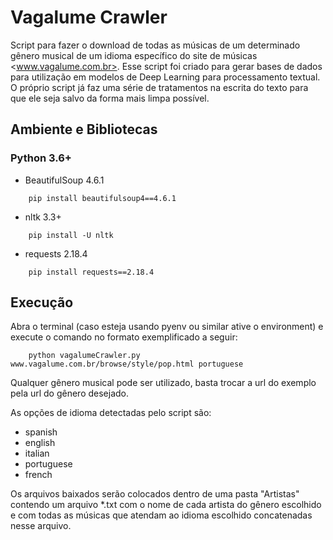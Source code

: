 # Vagalume Crawler

Script para fazer o download de todas as músicas de um determinado gênero musical de um idioma específico do site de músicas <www.vagalume.com.br>. Esse script foi criado para gerar bases de dados para utilização em modelos de Deep Learning para processamento textual. O próprio script já faz uma série de tratamentos na escrita do texto para que ele seja salvo da forma mais limpa possível. 

## Ambiente e Bibliotecas

### Python 3.6+

*  BeautifulSoup 4.6.1

```
    pip install beautifulsoup4==4.6.1
```
* nltk 3.3+
```
    pip install -U nltk
```
* requests 2.18.4
```
    pip install requests==2.18.4
```

## Execução

Abra o terminal (caso esteja usando pyenv ou similar ative o environment) e execute o comando no formato exemplificado a seguir:

```
    python vagalumeCrawler.py www.vagalume.com.br/browse/style/pop.html portuguese
```
Qualquer gênero musical pode ser utilizado, basta trocar a url do exemplo pela url do gênero desejado.

As opções de idioma detectadas pelo script são:

* spanish
* english
* italian
* portuguese
* french

Os arquivos baixados serão colocados dentro de uma pasta "Artistas" contendo um arquivo *.txt com o nome de cada artista do gênero escolhido e com todas as músicas que atendam ao idioma escolhido concatenadas nesse arquivo.
